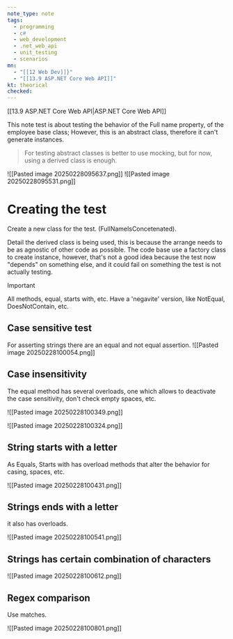 ```yaml
---
note_type: note
tags:
  - programming
  - c#
  - web_development
  - .net_web_api
  - unit_testing
  - scenarios
mn:
  - "[[12 Web Dev]]}"
  - "[[13.9 ASP.NET Core Web API]]"
kt: theorical
checked:
---
```

[[13.9 ASP.NET Core Web API|ASP.NET Core Web API]]

This note test is about testing the behavior of the Full name property, of the employee base class; However, this is an abstract class, therefore it can't generate instances.

>For testing abstract classes is better to use mocking, but for now, using a derived class is enough. 

![[Pasted image 20250228095637.png]]
![[Pasted image 20250228095531.png]]

# Creating the test
Create a new class for the test. (FullNameIsConcetenated).

Detail the derived class is being used, this is because the arrange needs to be as agnostic of other code as possible. The code base use a factory class to create instance, however, that's not a good idea because the test now "depends" on something else, and it could fail on something the test is not actually testing.

>[!important]
>All methods, equal, starts with, etc. Have a 'negavite' version, like NotEqual, DoesNotContain, etc. 

## Case sensitive test
For asserting strings there are an equal and not equal assertion. 
![[Pasted image 20250228100054.png]]

## Case insensitivity
The equal method has several overloads, one which allows to deactivate the case sensitivity, don't check empty spaces, etc.

![[Pasted image 20250228100349.png]]

![[Pasted image 20250228100324.png]]

## String starts with a letter
As Equals, Starts with has overload methods that alter the behavior for casing, spaces, etc.

![[Pasted image 20250228100431.png]]

## Strings ends with a letter
it also has overloads.

![[Pasted image 20250228100541.png]]

## Strings has certain combination of characters
![[Pasted image 20250228100612.png]]

## Regex comparison
Use matches.

![[Pasted image 20250228100801.png]]

